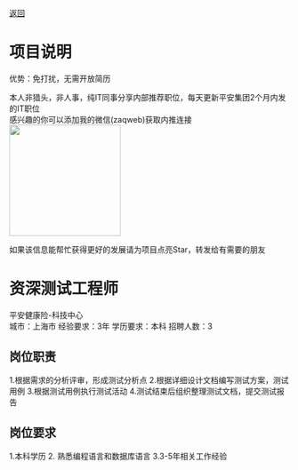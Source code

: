 [返回](../../)

# 项目说明

优势：免打扰，无需开放简历

本人非猎头，非人事，纯IT同事分享内部推荐职位，每天更新平安集团2个月内发的IT职位  
感兴趣的你可以添加我的微信(zaqweb)获取内推连接  
<img src="https://github.com/zaqweb/PA-IT-JOBS/blob/master/WechatICode.jpeg"  height="200" width="200">

如果该信息能帮忙获得更好的发展请为项目点亮Star，转发给有需要的朋友

# 资深测试工程师
平安健康险-科技中心  
城市：上海市 经验要求：3年 学历要求：本科  招聘人数：3

## 岗位职责
1.根据需求的分析评审，形成测试分析点
2.根据详细设计文档编写测试方案，测试用例
3.根据测试用例执行测试活动
4.测试结束后组织整理测试文档，提交测试报告

## 岗位要求
1.本科学历
2. 熟悉编程语言和数据库语言
3.3-5年相关工作经验




